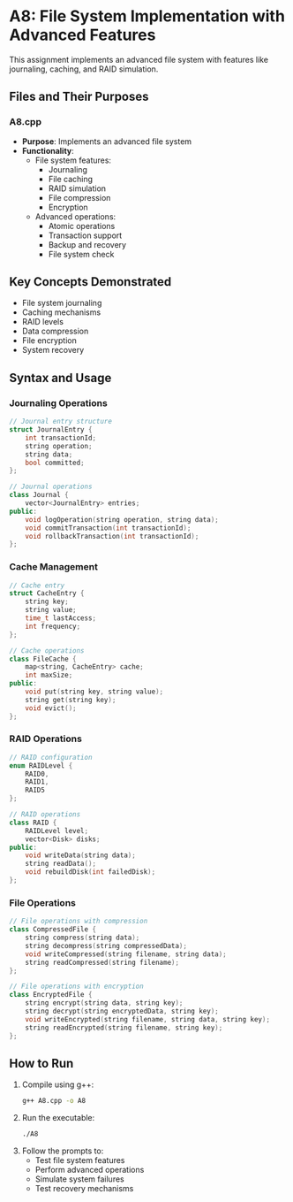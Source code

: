 # A8: File System Implementation with Advanced Features

This assignment implements an advanced file system with features like journaling, caching, and RAID simulation.

## Files and Their Purposes

### A8.cpp

- **Purpose**: Implements an advanced file system
- **Functionality**:
  - File system features:
    - Journaling
    - File caching
    - RAID simulation
    - File compression
    - Encryption
  - Advanced operations:
    - Atomic operations
    - Transaction support
    - Backup and recovery
    - File system check

## Key Concepts Demonstrated

- File system journaling
- Caching mechanisms
- RAID levels
- Data compression
- File encryption
- System recovery

## Syntax and Usage

### Journaling Operations

```cpp
// Journal entry structure
struct JournalEntry {
    int transactionId;
    string operation;
    string data;
    bool committed;
};

// Journal operations
class Journal {
    vector<JournalEntry> entries;
public:
    void logOperation(string operation, string data);
    void commitTransaction(int transactionId);
    void rollbackTransaction(int transactionId);
};
```

### Cache Management

```cpp
// Cache entry
struct CacheEntry {
    string key;
    string value;
    time_t lastAccess;
    int frequency;
};

// Cache operations
class FileCache {
    map<string, CacheEntry> cache;
    int maxSize;
public:
    void put(string key, string value);
    string get(string key);
    void evict();
};
```

### RAID Operations

```cpp
// RAID configuration
enum RAIDLevel {
    RAID0,
    RAID1,
    RAID5
};

// RAID operations
class RAID {
    RAIDLevel level;
    vector<Disk> disks;
public:
    void writeData(string data);
    string readData();
    void rebuildDisk(int failedDisk);
};
```

### File Operations

```cpp
// File operations with compression
class CompressedFile {
    string compress(string data);
    string decompress(string compressedData);
    void writeCompressed(string filename, string data);
    string readCompressed(string filename);
};

// File operations with encryption
class EncryptedFile {
    string encrypt(string data, string key);
    string decrypt(string encryptedData, string key);
    void writeEncrypted(string filename, string data, string key);
    string readEncrypted(string filename, string key);
};
```

## How to Run

1. Compile using g++:
   ```bash
   g++ A8.cpp -o A8
   ```
2. Run the executable:
   ```bash
   ./A8
   ```
3. Follow the prompts to:
   - Test file system features
   - Perform advanced operations
   - Simulate system failures
   - Test recovery mechanisms
